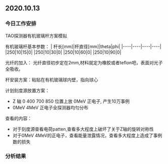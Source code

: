 ## 2020.10.13
### 今日工作安排
TAO探测器有机玻璃杆方案模拟

有机玻璃杆基本参数：
| 杆长[mm]|杆直径[mm]|theta|phi|
|----|----|----|----|
|250|10|15|0|
|250|10|30|0|
|250|10|60|0|
|250|10|90|0|

光纤的加入： 光纤直径初步定在2mm,材料就定为橡胶或者teflon吧，表面对光子全吸收。

杆安装方案：粘贴在有机玻璃球内壁，指向球心

计划刻度源放置方案：
* Z 轴 0 400 700 850 位置上放 0MeV 正电子, 产生10万事例
* 0MeV 4MeV 正电子全探测器均匀分布

查看的内容：
* 对于刻度源查看电荷patten,查看多大程度上破坏了关于Z轴的旋转对称性
* 对于0MeV 4MeV的正电子，查看能量泄露情况，查看多大程度上造成了事例数的损失

### 分析结果


